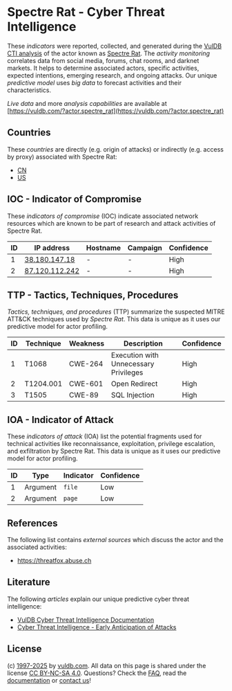 # Spectre Rat - Cyber Threat Intelligence

These _indicators_ were reported, collected, and generated during the [VulDB CTI analysis](https://vuldb.com/?kb.cti) of the actor known as [Spectre Rat](https://vuldb.com/?actor.spectre_rat). The _activity monitoring_ correlates data from social media, forums, chat rooms, and darknet markets. It helps to determine associated actors, specific activities, expected intentions, emerging research, and ongoing attacks. Our unique _predictive model_ uses _big data_ to forecast activities and their characteristics.

_Live data_ and more _analysis capabilities_ are available at [https://vuldb.com/?actor.spectre_rat](https://vuldb.com/?actor.spectre_rat)

## Countries

These _countries_ are directly (e.g. origin of attacks) or indirectly (e.g. access by proxy) associated with Spectre Rat:

* [CN](https://vuldb.com/?country.cn)
* [US](https://vuldb.com/?country.us)

## IOC - Indicator of Compromise

These _indicators of compromise_ (IOC) indicate associated network resources which are known to be part of research and attack activities of Spectre Rat.

ID | IP address | Hostname | Campaign | Confidence
-- | ---------- | -------- | -------- | ----------
1 | [38.180.147.18](https://vuldb.com/?ip.38.180.147.18) | - | - | High
2 | [87.120.112.242](https://vuldb.com/?ip.87.120.112.242) | - | - | High

## TTP - Tactics, Techniques, Procedures

_Tactics, techniques, and procedures_ (TTP) summarize the suspected MITRE ATT&CK techniques used by _Spectre Rat_. This data is unique as it uses our predictive model for actor profiling.

ID | Technique | Weakness | Description | Confidence
-- | --------- | -------- | ----------- | ----------
1 | T1068 | CWE-264 | Execution with Unnecessary Privileges | High
2 | T1204.001 | CWE-601 | Open Redirect | High
3 | T1505 | CWE-89 | SQL Injection | High

## IOA - Indicator of Attack

These _indicators of attack_ (IOA) list the potential fragments used for technical activities like reconnaissance, exploitation, privilege escalation, and exfiltration by Spectre Rat. This data is unique as it uses our predictive model for actor profiling.

ID | Type | Indicator | Confidence
-- | ---- | --------- | ----------
1 | Argument | `file` | Low
2 | Argument | `page` | Low

## References

The following list contains _external sources_ which discuss the actor and the associated activities:

* https://threatfox.abuse.ch

## Literature

The following _articles_ explain our unique predictive cyber threat intelligence:

* [VulDB Cyber Threat Intelligence Documentation](https://vuldb.com/?kb.cti)
* [Cyber Threat Intelligence - Early Anticipation of Attacks](https://www.scip.ch/en/?labs.20201022)

## License

(c) [1997-2025](https://vuldb.com/?kb.changelog) by [vuldb.com](https://vuldb.com/?kb.about). All data on this page is shared under the license [CC BY-NC-SA 4.0](https://creativecommons.org/licenses/by-nc-sa/4.0/). Questions? Check the [FAQ](https://vuldb.com/?kb.faq), read the [documentation](https://vuldb.com/?kb) or [contact us](https://vuldb.com/?contact)!

